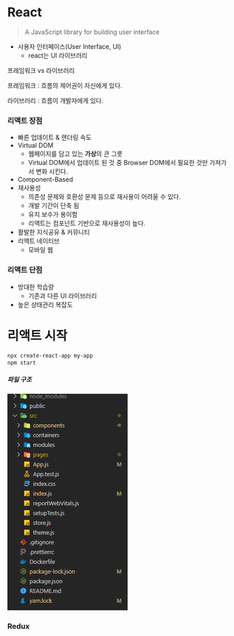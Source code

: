 # React

> A JavaScript library for building user interface

* 사용자 인터페이스(User Interface, UI)
  * react는 UI 라이브러리



프레임워크 vs 라이브러리

프레임워크 : 흐름의 제어권이 자신에게 있다.

라이브러리 : 흐름이 개발자에게 있다.



### 리액트 장점

* 빠른 업데이트 & 렌더링 속도
* Virtual DOM
  * 웹페이지를 담고 있는 **가상**의 큰 그릇
  * Virtual DOM에서 업데이트 된 것 중 Browser DOM에서 필요한 것만 가져가서 변화 시킨다.
* Component-Based
* 재사용성
  * 의존성 문제와 호환성 문제 등으로 재사용이 어려울 수 있다.
  * 개발 기간이 단축 됨
  * 유지 보수가 용이함
  * 리액트는 컴포넌트 기반으로 재사용성이 높다.
* 활발한 지식공유 & 커뮤니티
* 리액트 네이티브
  * 모바일 웹



### 리액트 단점

* 방대한 학습량
  * 기존과 다른 UI 라이브러리
* 높은 상태관리 복잡도





# 리액트 시작

```
npx create-react-app my-app
npm start
```

##### 파일 구조

![image-20221102162736726](React1.assets/image-20221102162736726.png)





### Redux

